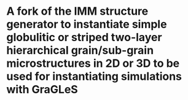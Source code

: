 # A fork of the IMM structure generator to instantiate simple globulitic or striped two-layer hierarchical grain/sub-grain microstructures in 2D or 3D to be used for instantiating simulations with GraGLeS
